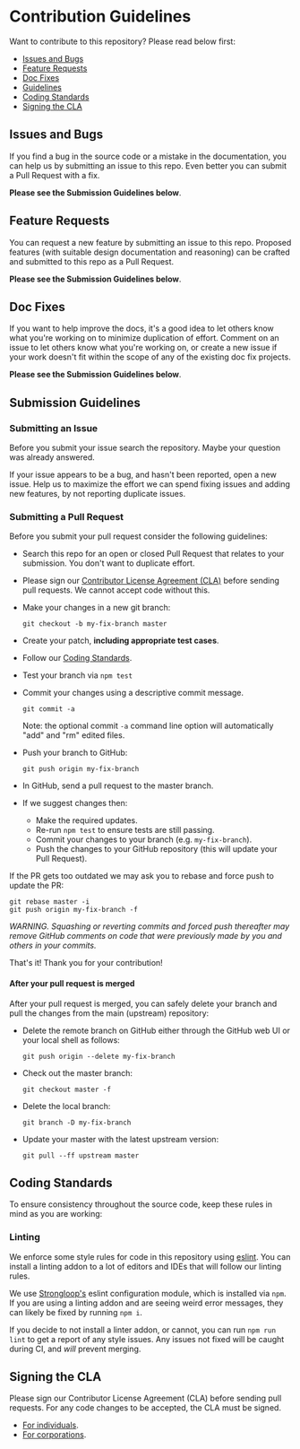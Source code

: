# Contribution Guidelines

Want to contribute to this repository? Please read below first:

 - [Issues and Bugs](#issues-and-bugs)
 - [Feature Requests](#feature-requests)
 - [Doc Fixes](#doc-fixes)
 - [Guidelines](#submission-guidelines)
 - [Coding Standards](#coding-standards)
 - [Signing the CLA](#signing-the-cla)

## Issues and Bugs
If you find a bug in the source code or a mistake in the documentation, you can help us by
submitting an issue to this repo. Even better you can submit a Pull Request
with a fix.

**Please see the Submission Guidelines below**.

## Feature Requests
You can request a new feature by submitting an issue to this repo.  Proposed features (with suitable design documentation and reasoning) can be crafted and submitted to this repo as a Pull Request.

**Please see the Submission Guidelines below**.

## Doc Fixes
If you want to help improve the docs, it's a good idea to let others know what you're working on to
minimize duplication of effort.  Comment on an issue to let others know what you're working on, or create a new issue if your work
doesn't fit within the scope of any of the existing doc fix projects.

**Please see the Submission Guidelines below**.

## Submission Guidelines

### Submitting an Issue
Before you submit your issue search the repository.  Maybe your question was already answered.

If your issue appears to be a bug, and hasn't been reported, open a new issue.
Help us to maximize the effort we can spend fixing issues and adding new
features, by not reporting duplicate issues.

### Submitting a Pull Request
Before you submit your pull request consider the following guidelines:

* Search this repo for an open or closed Pull Request
  that relates to your submission. You don't want to duplicate effort.
* Please sign our [Contributor License Agreement (CLA)](#signing-the-cla) before sending pull
  requests. We cannot accept code without this.
* Make your changes in a new git branch:

     ```shell
     git checkout -b my-fix-branch master
     ```
* Create your patch, **including appropriate test cases**.
* Follow our [Coding Standards](#coding-standards).
* Test your branch via `npm test`
* Commit your changes using a descriptive commit message.

     ```shell
     git commit -a
     ```
  Note: the optional commit `-a` command line option will automatically "add" and "rm" edited files.
* Push your branch to GitHub:

    ```shell
    git push origin my-fix-branch
    ```

* In GitHub, send a pull request to the master branch.
* If we suggest changes then:
  * Make the required updates.
  * Re-run `npm test` to ensure tests are still passing.
  * Commit your changes to your branch (e.g. `my-fix-branch`).
  * Push the changes to your GitHub repository (this will update your Pull Request).

If the PR gets too outdated we may ask you to rebase and force push to update the PR:

```
git rebase master -i
git push origin my-fix-branch -f
```

*WARNING. Squashing or reverting commits and forced push thereafter may remove GitHub comments
on code that were previously made by you and others in your commits.*

That's it! Thank you for your contribution!

#### After your pull request is merged

After your pull request is merged, you can safely delete your branch and pull the changes
from the main (upstream) repository:

* Delete the remote branch on GitHub either through the GitHub web UI or your local shell as follows:

    ```shell
    git push origin --delete my-fix-branch
    ```

* Check out the master branch:

    ```shell
    git checkout master -f
    ```

* Delete the local branch:

    ```shell
    git branch -D my-fix-branch
    ```

* Update your master with the latest upstream version:

    ```shell
    git pull --ff upstream master
    ```

## Coding Standards
To ensure consistency throughout the source code, keep these rules in mind as you are working:

### Linting

We enforce some style rules for code in this repository using [eslint](http://eslint.org/). You can install a linting addon to a lot of editors and IDEs that will follow our linting rules.

We use [Strongloop's](https://github.com/strongloop/eslint-config-strongloop) eslint configuration module, which is installed via `npm`.  If you are using a linting addon and are seeing weird error messages, they can likely be fixed by running `npm i`.

If you decide to not install a linter addon, or cannot, you can run `npm run lint` to get a report of any style issues. Any issues not fixed will be caught during CI, and _will_ prevent merging.

## Signing the CLA

Please sign our Contributor License Agreement (CLA) before sending pull requests. For any code
changes to be accepted, the CLA must be signed.

* [For individuals](https://github.com/ibm-cloud-solutions/hubot-ibmcloud-service-suggest/blob/master/cla-individual.pdf).
* [For corporations](https://github.com/ibm-cloud-solutions/hubot-ibmcloud-service-suggest/blob/master/cla-corporate.pdf).

